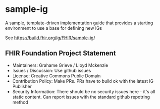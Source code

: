 # sample-ig
A sample, template-driven implementation guide that provides a starting environment to use a base for defining new IGs


See https://build.fhir.org/ig/FHIR/sample-ig/


## FHIR Foundation Project Statement

* Maintainers: Grahame Grieve / Lloyd Mckenzie
* Issues / Discussion: Use github issues
* License: Creative Commons Public Domain
* Contribution Policy: Make PRs. PRs have to build ok with the latest IG Publisher
* Security Information: There should be no security issues here - it's all static content. Can report issues with the standard github repotring method 
